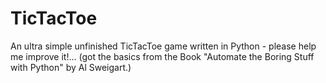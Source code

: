 # TicTacToe
An ultra simple unfinished TicTacToe game written in Python - please help me improve it!...
(got the basics from the Book "Automate the Boring Stuff with Python" by Al Sweigart.)
